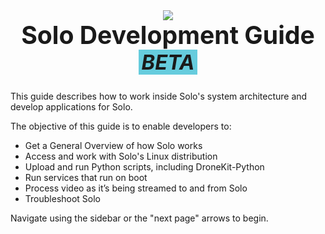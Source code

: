 <div style="text-align: center">
<img src="http://3drobotics.com/wp-content/uploads/2015/01/solo-drone-spin-transparent-500px.png">
<h1 style="border: none; font-size: 2.8em; margin-top: 0;">Solo Development Guide <small style="background: #6cd; padding: 0 5px; font-style: italic">BETA</small></h1>
</div>

This guide describes how to work inside Solo's system architecture and develop applications for Solo.

The objective of this guide is to enable developers to:

* Get a General Overview of how Solo works
* Access and work with Solo's Linux distribution
* Upload and run Python scripts, including DroneKit-Python
* Run services that run on boot
* Process video as it’s being streamed to and from Solo
* Troubleshoot Solo

Navigate using the sidebar or the "next page" arrows to begin.
